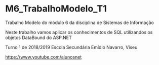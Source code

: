 # M6_TrabalhoModelo_T1
Trabalho Modelo do módulo 6 da disciplina de Sistemas de Informação

Neste trabalho vamos aplicar os conhecimentos de SQL utilizandos os objetos DataBound do ASP.NET

Turno 1 de 2018/2019
Escola Secundária Emídio Navarro, Viseu

https://www.youtube.com/alunosnet
